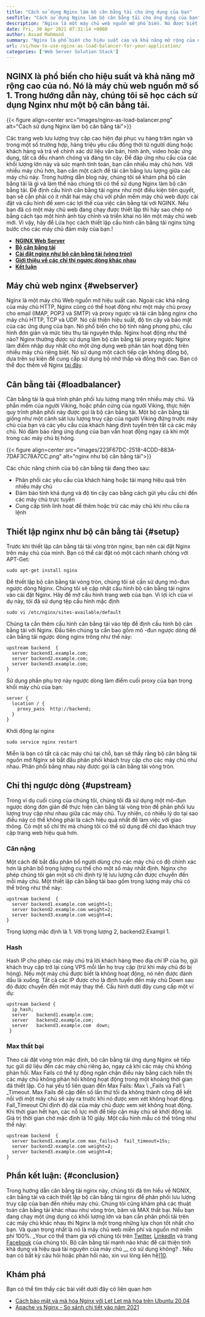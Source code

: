 ```yaml
---
title: "Cách sử dụng Nginx làm bộ cân bằng tải cho ứng dụng của bạn" 
seoTitle: "Cách sử dụng Nginx làm bộ cân bằng tải cho ứng dụng của bạn" 
description: "Nginx là một máy chủ web nguồn mở phổ biến. Nó được biết đến với hiệu suất cao và khả năng mở rộng. Trong hướng dẫn này, chúng ta sẽ học cách sử dụng Nginx làm bộ cân bằng tải" 
date: Fri, 30 Apr 2021 07:31:14 +0000
author: Assad Mahmood
summary: "Nginx là phổ biến cho hiệu suất cao và khả năng mở rộng của nó. Nó là máy chủ web nguồn mở số 1. Trong hướng dẫn này, chúng tôi sẽ học cách sử dụng Nginx như một bộ cân bằng tải." 
url: /vi/how-to-use-nginx-as-load-balancer-for-your-application/
categories: ['Web Server Solution Stack']
---
```


## NGINX là phổ biến cho hiệu suất và khả năng mở rộng cao của nó. Nó là máy chủ web nguồn mở số 1. Trong hướng dẫn này, chúng tôi sẽ học cách sử dụng Nginx như một bộ cân bằng tải.

{{< figure align=center src="images/nginx-as-load-balancer.png" alt="Cách sử dụng Nginx làm bộ cân bằng tải">}}

Các trang web lưu lượng truy cập cao hiện đại phục vụ hàng trăm ngàn và trong một số trường hợp, hàng triệu yêu cầu đồng thời từ người dùng hoặc khách hàng và trả về chính xác dữ liệu văn bản, hình ảnh, video hoặc ứng dụng, tất cả đều nhanh chóng và đáng tin cậy. Để đáp ứng nhu cầu của các khối lượng lớn này và sức mạnh tính toán, bạn cần nhiều máy chủ hơn. Với nhiều máy chủ hơn, bạn cần một cách để tải cân bằng lưu lượng giữa các máy chủ này. Trong hướng dẫn blog này, chúng tôi sẽ khám phá bộ cân bằng tải là gì và làm thế nào chúng tôi có thể sử dụng Nginx làm bộ cân bằng tải.
Để định cấu hình cân bằng tải nginx như một điều kiện tiên quyết, bạn sẽ cần phải có ít nhất hai máy chủ với phần mềm máy chủ web được cài đặt và cấu hình để xem các lợi thế của việc cân bằng tải với NGINX. Nếu bạn đã có một máy chủ web đang chạy được thiết lập thì hãy sao chép nó bằng cách tạo một hình ảnh tùy chỉnh và triển khai nó lên một máy chủ web mới. Vì vậy, hãy để Lừa học cách thiết lập cấu hình cân bằng tải nginx từng bước cho các máy chủ đám mây của bạn.!
* **[NGINX Web Server][1]** 
* **[Bộ cân bằng tải][2]** 
* **[Cài đặt nginx như bộ cân bằng tải (vòng tròn)][3]** 
* **[Giới thiệu về các chỉ thị ngược dòng khác nhau][4]** 
* **[Kết luận][5]** 

## Máy chủ web nginx {#webserver}

Nginx là một máy chủ Web nguồn mở hiệu suất cao. Ngoài các khả năng của máy chủ HTTP, Nginx cũng có thể hoạt động như một máy chủ proxy cho email (IMAP, POP3 và SMTP) và proxy ngược và tải cân bằng nginx cho máy chủ HTTP, TCP và UDP. Nó cải thiện hiệu suất, độ tin cậy và bảo mật của các ứng dụng của bạn. Nó phổ biến cho bộ tính năng phong phú, cấu hình đơn giản và mức tiêu thụ tài nguyên thấp.
Nginx hoạt động như thế nào? Nginx thường được sử dụng làm bộ cân bằng tải proxy ngược Nginx làm điểm nhập duy nhất cho một ứng dụng web phân tán hoạt động trên nhiều máy chủ riêng biệt. Nó sử dụng một cách tiếp cận không đồng bộ, dựa trên sự kiện để cung cấp sử dụng bộ nhớ thấp và đồng thời cao. Bạn có thể đọc thêm về Nginx [tại đây][6].

## Cân bằng tải {#loadbalancer}

Cân bằng tải là quá trình phân phối lưu lượng mạng trên nhiều máy chủ. Và phần mềm của người Viking, hoặc phần cứng của người Viking, thực hiện quy trình phân phối này được gọi là bộ cân bằng tải. Một bộ cân bằng tải giống như một cảnh sát lưu lượng truy cập của người Viking đứng trước máy chủ của bạn và các yêu cầu của khách hàng định tuyến trên tất cả các máy chủ. Nó đảm bảo rằng ứng dụng của bạn vẫn hoạt động ngay cả khi một trong các máy chủ bị hỏng.

{{< figure align=center src="images/223F67DC-2518-4CDD-883A-7DAF3C78A7CC.png" alt="nginx như bộ cân bằng tải">}}

Các chức năng chính của bộ cân bằng tải đang theo sau:
  * Phân phối các yêu cầu của khách hàng hoặc tải mạng hiệu quả trên nhiều máy chủ
  * Đảm bảo tính khả dụng và độ tin cậy cao bằng cách gửi yêu cầu chỉ đến các máy chủ trực tuyến
  * Cung cấp tính linh hoạt để thêm hoặc trừ các máy chủ khi nhu cầu ra lệnh

## Thiết lập nginx như bộ cân bằng tải {#setup}

Trước khi thiết lập cân bằng tải tải vòng tròn nginx, bạn nên cài đặt Nginx trên máy chủ của mình. Bạn có thể cài đặt nó một cách nhanh chóng với APT-Get:
```
sudo apt-get install nginx
```
Để thiết lập bộ cân bằng tải vòng tròn, chúng tôi sẽ cần sử dụng mô-đun ngược dòng Nginx. Chúng tôi sẽ cập nhật cấu hình bộ cân bằng tải nginx vào cài đặt Nginx. Hãy để mở cấu hình trang web của bạn. Vì lợi ích của ví dụ này, tôi đã sử dụng tệp cấu hình mặc định
```
sudo vi /etc/nginx/sites-available/default
```
Chúng ta cần thêm cấu hình cân bằng tải vào tệp để định cấu hình bộ cân bằng tải với Nginx.
Đầu tiên chúng ta cần bao gồm mô -đun ngược dòng để cân bằng tải ngược dòng nginx trông như thế này:
```
upstream backend  {
  server backend1.example.com;
  server backend2.example.com;
  server backend3.example.com;
}
```
Sử dụng phần phụ trợ này ngược dòng làm điểm cuối proxy của bạn trong khối máy chủ của bạn:
```
server {
  location / {
    proxy_pass  http://backend;
  }
}
```
Khởi động lại nginx
```
sudo service nginx restart
```
Miễn là bạn có tất cả các máy chủ tại chỗ, bạn sẽ thấy rằng bộ cân bằng tải nguồn mở Nginx sẽ bắt đầu phân phối khách truy cập cho các máy chủ như nhau. Phân phối bằng nhau này được gọi là cân bằng tải vòng tròn.

## Chỉ thị ngược dòng {#upstream}

Trong ví dụ cuối cùng của chúng tôi, chúng tôi đã sử dụng một mô-đun ngược dòng đơn giản để thực hiện cân bằng tải vòng tròn để phân phối lưu lượng truy cập như nhau giữa các máy chủ. Tuy nhiên, có nhiều lý do tại sao điều này có thể không phải là cách hiệu quả nhất để làm việc với giao thông. Có một số chỉ thị mà chúng tôi có thể sử dụng để chỉ đạo khách truy cập trang web hiệu quả hơn.

### Cân nặng
Một cách để bắt đầu phân bổ người dùng cho các máy chủ có độ chính xác hơn là phân bổ trọng lượng cụ thể cho một số máy nhất định. Nginx cho phép chúng tôi gán một số chỉ định tỷ lệ lưu lượng cần được chuyển đến mỗi máy chủ.
Một thiết lập cân bằng tải bao gồm trọng lượng máy chủ có thể trông như thế này:
```
upstream backend  {
  server backend1.example.com weight=1;
  server backend2.example.com weight=2;
  server backend3.example.com weight=4;
}
```
Trọng lượng mặc định là 1. Với trọng lượng 2, backend2.Exampl 1.

### Hash
Hash IP cho phép các máy chủ trả lời khách hàng theo địa chỉ IP của họ, gửi khách truy cập trở lại cùng VPS mỗi lần họ truy cập (trừ khi máy chủ đó bị hỏng). Nếu một máy chủ được biết là không hoạt động, nó nên được đánh dấu là xuống. Tất cả các IP được cho là định tuyến đến máy chủ Down sau đó được chuyển đến một máy thay thế.
Cấu hình dưới đây cung cấp một ví dụ:
```
upstream backend {
  ip_hash;
  server   backend1.example.com;
  server   backend2.example.com;
  server   backend3.example.com  down;
 }
```

### Max thất bại
Theo cài đặt vòng tròn mặc định, bộ cân bằng tải ứng dụng Nginx sẽ tiếp tục gửi dữ liệu đến các máy chủ riêng ảo, ngay cả khi các máy chủ không phản hồi. Max Fails có thể tự động ngăn chặn điều này bằng cách hiển thị các máy chủ không phản hồi không hoạt động trong một khoảng thời gian đã thiết lập.
Có hai yếu tố liên quan đến Max Fails: Max \ _Fails và Fall \ _Timeout. Max Fails đề cập đến số lần thử tối đa không thành công để kết nối với một máy chủ sẽ xảy ra trước khi nó được xem xét không hoạt động. Fall_Timeout Chỉ định độ dài của máy chủ được xem xét không hoạt động. Khi thời gian hết hạn, các nỗ lực mới để tiếp cận máy chủ sẽ khởi động lại. Giá trị thời gian chờ mặc định là 10 giây.
Một cấu hình mẫu có thể trông như thế này:
```
upstream backend  {
  server backend1.example.com max_fails=3  fail_timeout=15s;
  server backend2.example.com weight=2;
  server backend3.example.com weight=4;
}
```

## Phần kết luận: {#conclusion}

Trong hướng dẫn cân bằng tải nginx này, chúng tôi đã tìm hiểu về NGNIX, cân bằng tải và cách thiết lập bộ cân bằng tải nginx để phân phối lưu lượng truy cập của bạn đến nhiều máy chủ. Chúng tôi cũng khám phá các thuật toán cân bằng tải khác nhau như vòng tròn, băm và MAX thất bại. Nếu bạn đang chạy một ứng dụng có khối lượng lớn và bạn cần phân phối tải trên các máy chủ khác nhau thì Nginx là một trong những lựa chọn tốt nhất cho bạn. Và quan trọng nhất là nó là máy chủ web miễn phí và nguồn mở miễn phí 100%.
_Your có thể tham gia với chúng tôi trên [Twitter][7], [LinkedIn][8] và trang [Facebook][9] của chúng tôi. Bộ cân bằng tải mạnh nào khác để cải thiện tính khả dụng và hiệu quả tài nguyên của máy chủ __ có sử dụng không? . Nếu bạn có bất kỳ câu hỏi hoặc phản hồi nào, xin vui lòng liên hệ][10].

## Khám phá
Bạn có thể tìm thấy các bài viết dưới đây có liên quan hơn
  * [Cách bảo mật và mã hóa Nginx với Let Let mã hóa trên Ubuntu 20.04][11]
  * [Apache vs Nginx - So sánh chi tiết vào năm 2021][12]



[1]: #webserver
[2]: #loadbalancer
[3]: #setup
[4]: #upstream
[5]: #conclusion
[6]: https://products.containerize.com/solution-stack/nginx
[7]: https://twitter.com/containerize_co
[8]: https://www.linkedin.com/company/containerize/
[9]: http://facebook.com/containerize
[10]: mailto:yasir.saeed@aspose.com
[11]: https://blog.containerize.com/web-server-solution-stack/how-to-secure-nginx-with-letsencrypt-on-ubuntu-20-04/
[12]: https://blog.containerize.com/2021/02/26/apache-vs-nginx-detailed-comparison-in-2021/

